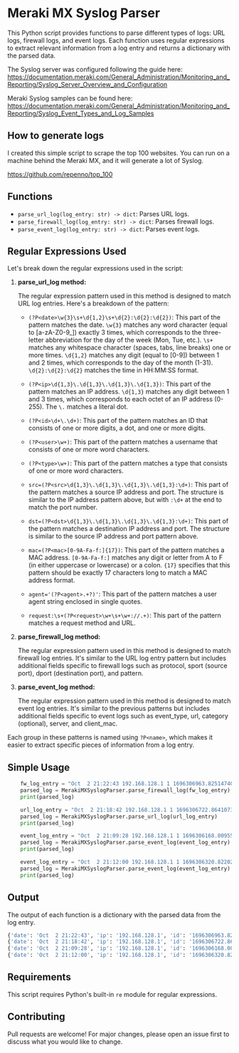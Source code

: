 # Meraki MX Syslog Parser

This Python script provides functions to parse different types of logs: URL logs, firewall logs, and event logs. Each function uses regular expressions to extract relevant information from a log entry and returns a dictionary with the parsed data.

The Syslog server was configured following the guide here: https://documentation.meraki.com/General_Administration/Monitoring_and_Reporting/Syslog_Server_Overview_and_Configuration

Meraki Syslog samples can be found here: https://documentation.meraki.com/General_Administration/Monitoring_and_Reporting/Syslog_Event_Types_and_Log_Samples

## How to generate logs

I created this simple script to scrape the top 100 websites. You can run on a machine behind the Meraki MX, and it will generate a lot of Syslog.

https://github.com/repenno/top_100

## Functions

- `parse_url_log(log_entry: str) -> dict`: Parses URL logs.
- `parse_firewall_log(log_entry: str) -> dict`: Parses firewall logs.
- `parse_event_log(log_entry: str) -> dict`: Parses event logs.


## Regular Expressions Used

Let's break down the regular expressions used in the script:

1. **parse_url_log method:**

   The regular expression pattern used in this method is designed to match URL log entries. Here's a breakdown of the pattern:

   - `(?P<date>\w{3}\s+\d{1,2}\s+\d{2}:\d{2}:\d{2})`: This part of the pattern matches the date. `\w{3}` matches any word character (equal to [a-zA-Z0-9_]) exactly 3 times, which corresponds to the three-letter abbreviation for the day of the week (Mon, Tue, etc.). `\s+` matches any whitespace character (spaces, tabs, line breaks) one or more times. `\d{1,2}` matches any digit (equal to [0-9]) between 1 and 2 times, which corresponds to the day of the month (1-31). `\d{2}:\d{2}:\d{2}` matches the time in HH:MM:SS format.
   
   - `(?P<ip>\d{1,3}\.\d{1,3}\.\d{1,3}\.\d{1,3})`: This part of the pattern matches an IP address. `\d{1,3}` matches any digit between 1 and 3 times, which corresponds to each octet of an IP address (0-255). The `\.` matches a literal dot.

   - `(?P<id>\d+\.\d+)`: This part of the pattern matches an ID that consists of one or more digits, a dot, and one or more digits.

   - `(?P<user>\w+)`: This part of the pattern matches a username that consists of one or more word characters.

   - `(?P<type>\w+)`: This part of the pattern matches a type that consists of one or more word characters.

   - `src=(?P<src>\d{1,3}\.\d{1,3}\.\d{1,3}\.\d{1,3}:\d+)`: This part of the pattern matches a source IP address and port. The structure is similar to the IP address pattern above, but with `:\d+` at the end to match the port number.

   - `dst=(?P<dst>\d{1,3}\.\d{1,3}\.\d{1,3}\.\d{1,3}:\d+)`: This part of the pattern matches a destination IP address and port. The structure is similar to the source IP address and port pattern above.

   - `mac=(?P<mac>[0-9A-Fa-f:]{17})`: This part of the pattern matches a MAC address. `[0-9A-Fa-f:]` matches any digit or letter from A to F (in either uppercase or lowercase) or a colon. `{17}` specifies that this pattern should be exactly 17 characters long to match a MAC address format.

   - `agent='(?P<agent>.+?)'`: This part of the pattern matches a user agent string enclosed in single quotes.

   - `request:\s+(?P<request>\w+\s+\w+://.+)`: This part of the pattern matches a request method and URL.


2. **parse_firewall_log method:**

   The regular expression pattern used in this method is designed to match firewall log entries. It's similar to the URL log entry pattern but includes additional fields specific to firewall logs such as protocol, sport (source port), dport (destination port), and pattern.


3. **parse_event_log method:**

   The regular expression pattern used in this method is designed to match event log entries. It's similar to the previous patterns but includes additional fields specific to event logs such as event_type, url, category (optional), server, and client_mac.

Each group in these patterns is named using `?P<name>`, which makes it easier to extract specific pieces of information from a log entry.

## Simple Usage

```python
    fw_log_entry = "Oct  2 21:22:43 192.168.128.1 1 1696306963.825147405 satosugu firewall src=fe80::cde:941e:d4ef:3d22 dst=ff02::fb protocol=udp sport=5353 dport=5353 pattern: 1 all"
    parsed_log = MerakiMXSyslogParser.parse_firewall_log(fw_log_entry)
    print(parsed_log)

    url_log_entry = "Oct  2 21:18:42 192.168.128.1 1 1696306722.864107379 satosugu urls src=192.168.128.3:58754 dst=192.229.211.108:80 mac=0C:4D:E9:BE:F4:B2 agent='Mozilla/5.0 (X11; Ubuntu; Linux x86_64; rv:109.0) Gecko/20100101 Firefox/118.0' request: POST http://ocsp.digicert.com/"
    parsed_log = MerakiMXSyslogParser.parse_url_log(url_log_entry)
    print(parsed_log)

    event_log_entry = "Oct  2 21:09:28 192.168.128.1 1 1696306168.009553886 satosugu events content_filtering_block url='https://youtube.com/...' category0='User-defined Blacklist' server='192.178.50.78:443' client_mac='0C:4D:E9:BE:F4:B2'"
    parsed_log = MerakiMXSyslogParser.parse_event_log(event_log_entry)
    print(parsed_log)

    event_log_entry = "Oct  2 21:12:00 192.168.128.1 1 1696306320.822027826 satosugu events content_filtering_block url='https://xvideos.com/...' server='185.88.181.2:443' client_mac='0C:4D:E9:BE:F4:B2'"
    parsed_log = MerakiMXSyslogParser.parse_event_log(event_log_entry)
    print(parsed_log)

```

## Output

The output of each function is a dictionary with the parsed data from the log entry.

```python
{'date': 'Oct  2 21:22:43', 'ip': '192.168.128.1', 'id': '1696306963.825147405', 'user': 'satosugu', 'type': 'firewall', 'src': 'fe80::cde:941e:d4ef:3d22', 'dst': 'ff02::fb', 'protocol': 'udp', 'sport': '5353', 'dport': '5353', 'pattern': '1 all'}
{'date': 'Oct  2 21:18:42', 'ip': '192.168.128.1', 'id': '1696306722.864107379', 'user': 'satosugu', 'type': 'urls', 'src': '192.168.128.3:58754', 'dst': '192.229.211.108:80', 'mac': '0C:4D:E9:BE:F4:B2', 'agent': 'Mozilla/5.0 (X11; Ubuntu; Linux x86_64; rv:109.0) Gecko/20100101 Firefox/118.0', 'request': 'POST http://ocsp.digicert.com/'}
{'date': 'Oct  2 21:09:28', 'ip': '192.168.128.1', 'id': '1696306168.009553886', 'user': 'satosugu', 'type': 'events', 'event_type': 'content_filtering_block', 'url': 'https://youtube.com/...', 'category': 'User-defined Blacklist', 'server': '192.178.50.78:443', 'client_mac': '0C:4D:E9:BE:F4:B2'}
{'date': 'Oct  2 21:12:00', 'ip': '192.168.128.1', 'id': '1696306320.822027826', 'user': 'satosugu', 'type': 'events', 'event_type': 'content_filtering_block', 'url': 'https://xvideos.com/...', 'category': None, 'server': '185.88.181.2:443', 'client_mac': '0C:4D:E9:BE:F4:B2'}
```

## Requirements

This script requires Python's built-in `re` module for regular expressions.

## Contributing

Pull requests are welcome! For major changes, please open an issue first to discuss what you would like to change.

